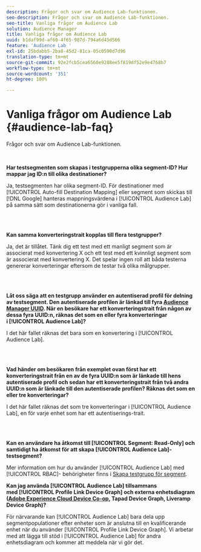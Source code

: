 ```yaml
---
description: Frågor och svar om Audience Lab-funktionen.
seo-description: Frågor och svar om Audience Lab-funktionen.
seo-title: Vanliga frågor om Audience Lab
solution: Audience Manager
title: Vanliga frågor om Audience Lab
uuid: b1daf99d-af60-4f65-987d-794a6d45d566
feature: 'Audience Lab '
exl-id: 25bdabb5-2ba8-45d2-81ca-05c0590d7d96
translation-type: tm+mt
source-git-commit: 92e2fcb5cea6560e9288ee5f819df52e9e4768b7
workflow-type: tm+mt
source-wordcount: '351'
ht-degree: 100%

---
```


# Vanliga frågor om Audience Lab {#audience-lab-faq}

Frågor och svar om Audience Lab-funktionen.

<!-- 

audience-lab-faq.xml

 -->

<br>

**Har testsegmenten som skapas i testgrupperna olika segment-ID? Hur mappar jag ID:n till olika destinationer?**

Ja, testsegmenten har olika segment-ID. För destinationer med [!UICONTROL Auto-fill Destination Mapping] eller segment som skickas till [!DNL Google] hanteras mappningsvärdena i [!UICONTROL Audience Lab] på samma sätt som destinationerna gör i vanliga fall.

<br> 

**Kan samma konverteringstrait kopplas till flera testgrupper?**

Ja, det är tillåtet. Tänk dig ett test med ett manligt segment som är associerat med konvertering X och ett test med ett kvinnligt segment som är associerat med konvertering X. Det spelar ingen roll att båda testerna genererar konverteringar eftersom de testar två olika målgrupper.

<br> 

**Låt oss säga att en testgrupp använder en autentiserad profil för delning av testsegment. Den autentiserade profilen är länkad till fyra [Audience Manager UUID](../reference/ids-in-aam.md). När en besökare har ett konverteringstrait från någon av dessa fyra UUID:n, räknas det som en eller fyra konverteringar i [!UICONTROL Audience Lab]?**

I det här fallet räknas det bara som en konvertering i [!UICONTROL Audience Lab].

<br> 

**Vad händer om besökaren från exemplet ovan först har ett konverteringstrait från en av de fyra UUID:n som är länkade till hens autentiserade profil och sedan har ett konverteringstrait från två andra UUID:n som är länkade till den autentiserade profilen? Räknas det som en eller tre konverteringar?**

I det här fallet räknas det som tre konverteringar i [!UICONTROL Audience Lab], en för varje enhet som har ett autentiserings-trait.

<br> 

**Kan en användare ha åtkomst till [!UICONTROL Segment: Read-Only] och samtidigt ha åtkomst för att skapa [!UICONTROL Audience Lab]-testsegment?**

Mer information om hur du använder [!UICONTROL Audience Lab] med [!UICONTROL RBAC]- behörigheter finns i [Skapa testgrupp för segment](../features/audience-lab/audience-lab-manage-test-groups.md#create-test-groups).

**Kan jag använda [!UICONTROL Audience Lab] tillsammans med [!UICONTROL Profile Link Device Graph] och externa enhetsdiagram ([Adobe Experience Cloud Device Co-op](https://docs.adobe.com/content/help/sv-SE/device-co-op/using/home.html), Tapad Device Graph, Liveramp Device Graph)?**

För närvarande kan [!UICONTROL Audience Lab] bara dela upp segmentpopulationer efter enheter som är anslutna till en kvalificerande enhet när du använder [!UICONTROL Profile Link Device Graph]. Vi arbetar med att lägga till stöd i [!UICONTROL Audience Lab] för andra enhetsdiagram och kommer att meddela när vi gör det.

